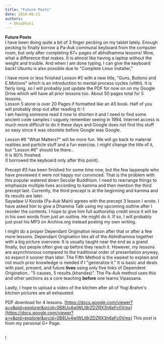 ```yaml
---
title: "Future Posts"
date: 2014-06-21
authors: 
  - bksubhuti
---
```


**Future Posts**  
I have been doing quite a bit of 3 finger pecking on my tablet lately. Enough pecking to finally borrow a Pa-Auk communal keyboard from the computer room, but only after completing 67+ pages of abhidhamma lessons! Wow, what a difference that makes. It is almost like having a laptop without the weight and trouble. And when I am done typing, I can give the keyboard back! Ubuntu is also possible due to "Complete Linux Installer,"  
  
I have more or less finished Lesson #5 with a new title, "Guns, Buttons and E.Motions" which is an introduction to mental process cycles (vitthi). It is fairly long, so I will probably just update the PDF for now on on my Google Drive which will have all prior lessons too. About 50 pages total for 5 lessons.  
Lesson 5 alone is over 20 Pages if formatted like an A5 book. Half of you will probably drop out after reading it:-)  
I am having someone read it now to shorten it and I need to find some ancient code samples I vaguely remember seeing in 1994. Internet access is much more difficult to do it these days and Google does not find this stuff so easy since it was obsolete before Google was Google.  
  
Lesson #6 "What Matters?" will be more fun. We will go back to material realities and particle stuff and a fun exercise. I might change the title of it, but "Lesson #6" should be there..  
It is 80% finished.  
(I borrowed the keyboard only after this point).  
  
Precept #3 has been finished for some time now, but the few laypeople who have previewed it were not happy nor convinced. That is the problem with this popular watered down Secular Buddhism. I need to rearrange things to emphasize multiple lives according to kamma and then mention the third precept last. Currently, the third precept is at the beginning and kamma and its results are later.  
Sayadaw U Kovida (Pa-Auk Main) agrees with the precept 3 lesson I wrote. I have asked him to give a Dhamma Talk using my upcoming outline after I reorder the contents. I hope to give him full authorship credit since it will be in his own words from just an outline. He might do it. If so, I will probably just post his MP3 on Archive.org instead posting my own writing.  
  
I might do a proper Dependant Origination lesson after that or after a few more lessons. Dependant Origination ties all of the Abhidhamma together with a big picture overview. It is usually taught near the end as a grand finally, but people often give up before they reach it. However, my lessons are asynchronous compared to the traditional order of presentation anyway, so expect it sooner than later. The Fifth Method is the easiest to explain and not much prior knowledge is needed if I "generalize it." It is basic and deals with past, present, and future **lives** using only five links of Dependent Origination.. "5 causes, 5 results.(khandas)". The Pa-Auk method uses this and other sections as a core teaching **before** one learns Vipassana.  
  
Lastly, I hope to upload a video of the kitchen after all of Yogi Brahm's kitchen pictures are all exhausted.  
  
PDF download for 4 lessons. [https://docs.google.com/viewer?a=v&pid=explorer&srcid=0B8Uv4wlWLt9rZDZRX3h6eFc0Vms](https://docs.google.com/viewer?a=v&pid=explorer&srcid=0B8Uv4wlWLt9rZDZRX3h6eFc0Vms) This post is from my personal G+ Page.  
﻿

!

